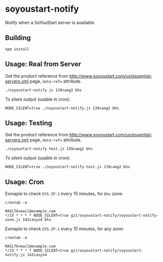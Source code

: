 soyoustart-notify
=================

Notify when a SoYouStart server is available

## Building

    npm install

## Usage: Real from Server

Get the product reference from http://www.soyoustart.com/us/essential-servers.xml page, `data-ref=` attribute.

    ./soyoustart-notify.js 139caeg2 bhs

To silent output (usable in cron):

    NODE_SILENT=true ./soyoustart-notify.js 139caeg2 bhs

## Usage: Testing

Get the product reference from http://www.soyoustart.com/us/essential-servers.xml page, `data-ref=` attribute.

    ./soyoustart-notify-test.js 139caeg2 bhs

To silent output (usable in cron):

    NODE_SILENT=true ./soyoustart-notify-test.js 139caeg2 bhs

## Usage: Cron

Exmaple to check `SYS-IP-1` every 15 minutes, for `bhs` zone:

    crontab -e

    MAILTO=mail@example.com
    */15 * * * * NODE_SILENT=true git/soyoustart-notify/soyoustart-notify-zone.js 142casys4 bhs

Exmaple to check `SYS-IP-1` every 15 minutes, for any zone:

    crontab -e

    MAILTO=mail@example.com
    */15 * * * * NODE_SILENT=true git/soyoustart-notify/soyoustart-notify.js 142casys4
